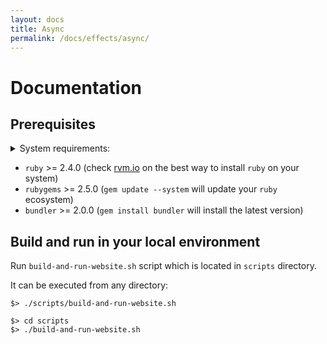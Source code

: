 ```yaml
---
layout: docs
title: Async
permalink: /docs/effects/async/
---
```


# Documentation

## Prerequisites

<details>
  <summary>System requirements:</summary>
  <p>

   _You just need to do this one time in case you have problems building the site_
  </p>
</details>

* `ruby` >= 2.4.0 (check [rvm.io](https://rvm.io/) on the best way to install `ruby` on your system)
* `rubygems` >= 2.5.0 (`gem update --system` will update your `ruby` ecosystem)
* `bundler` >= 2.0.0 (`gem install bundler` will install the latest version)



## Build and run in your local environment

Run `build-and-run-website.sh` script which is located in `scripts` directory.

It can be executed from any directory:

```
$> ./scripts/build-and-run-website.sh
```

```
$> cd scripts
$> ./build-and-run-website.sh
```

